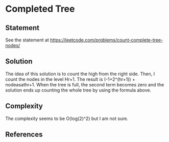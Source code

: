 # Completed Tree
## Statement
See the statement at https://leetcode.com/problems/count-complete-tree-nodes/

## Solution
The idea of this solution is to count the high from the right side. Then, I count the nodes in the level Hr+1. The result is (-1+2^(hr+1)) + nodeasathr+1. When the tree is full, the second term becomes zero and the solution ends up counting the whole tree by using the formula above.
## Complexity
The complexity seems to be O(log(2)^2) but I am not sure.

## References
